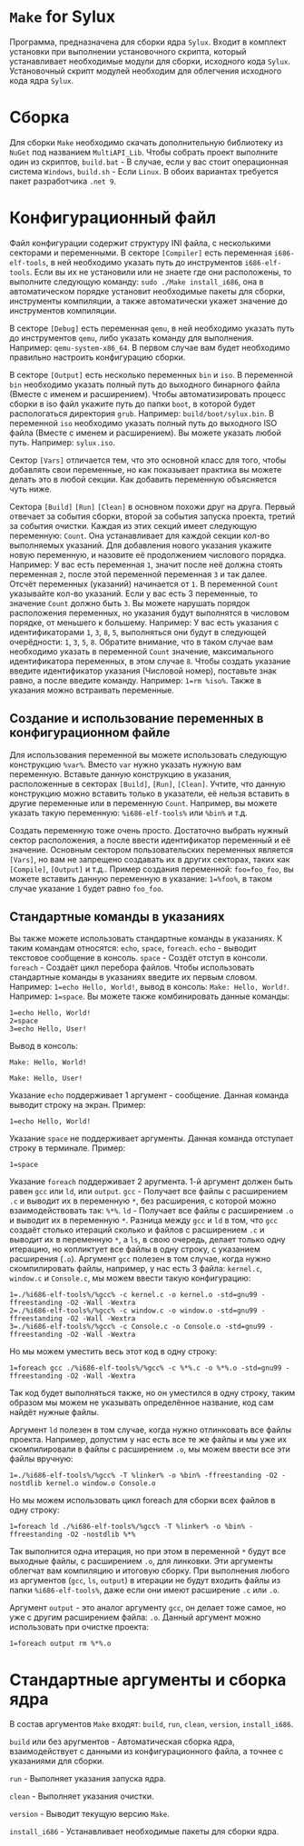 # `Make` for Sylux
Программа, предназначена для сборки ядра `Sylux`. Входит в комплект установки при выполнении установочного скрипта, который устанавливает необходимые модули для сборки, исходного кода `Sylux`. Установочный скрипт модулей необходим для облегчения исходного кода ядра `Sylux`.

# Сборка
Для сборки `Make` необходимо скачать дополнительную библиотеку из `NuGet` под названием `MultiAPI_Lib`. 
Чтобы собрать проект выполните один из скриптов, `build.bat` - В случае, если у вас стоит операционная система `Windows`, `build.sh` - Если `Linux`. В обоих вариантах требуется пакет разработчика `.net 9`.

# Конфигурационный файл
Файл конфигурации содержит структуру INI файла, с несколькими секторами и переменными. В секторе `[Compiler]` есть переменная `i686-elf-tools`, в ней необходимо указать путь до инструментов `i686-elf-tools`. Если вы их не установили или не знаете где они расположены, то выполните следующую команду: `sudo ./Make install_i686`, она в автоматическом порядке установит необходимые пакеты для сборки, инструменты компиляции, а также автоматически укажет значение до инструментов компиляции.

В секторе `[Debug]` есть переменная `qemu`, в ней необходимо указать путь до инструментов `qemu`, либо указать команду для выполнения. Например: `qemu-system-x86_64`. В первом случае вам будет необходимо правильно настроить конфигурацию сборки.

В секторе `[Output]` есть несколько переменных `bin` и `iso`. В переменной `bin` необходимо указать полный путь до выходного бинарного файла (Вместе с именем и расширением). Чтобы автоматизировать процесс сборки в iso файл укажите путь до папки `boot`, в которой будет распологаться директория `grub`. Например: `build/boot/sylux.bin`. В переменной `iso` необходимо указать полный путь до выходного ISO файла (Вместе с именем и расширением). Вы можете указать любой путь. Например: `sylux.iso`.

Сектор `[Vars]` отличается тем, что это основной класс для того, чтобы добавлять свои переменные, но как показывает практика вы можете делать это в любой секции. Как добавить переменную объясняется чуть ниже.

Сектора `[Build]` `[Run]` `[Clean]` в основном похожи друг на друга. Первый отвечает за события сборки, второй за события запуска проекта, третий за события очистки. Каждая из этих секций имеет следующую переменную: `Count`. Она устанавливает для каждой секции кол-во выполняемых указаний. Для добавления нового указания укажите новую переменную, и назовите её продолжением числового порядка. Например: У вас есть переменная `1`, значит после неё должна стоять переменная `2`, после этой переменной переменная `3` и так далее. Отсчёт переменных (указаний) начинается от `1`. В переменной `Count` указывайте кол-во указаний. Если у вас есть 3 переменные, то значение `Count` должно быть `3`. Вы можете нарушать порядок расположения переменных, но указания будут выполнятся в числовом порядке, от меньшего к большему. Например: У вас есть указания с идентификаторами `1`, `3`, `8`, `5`, выполняться они будут в следующей очерёдности: `1`, `3`, `5`, `8`. Обратите внимание, что в таком случае вам необходимо указать в переменной `Count` значение, максимального идентификатора переменных, в этом случае `8`. Чтобы создать указание введите идентификатор указания (Числовой номер), поставьте знак равно, а после введите команду. Например: `1=rm %iso%`. Также в указания можно встраивать переменные.

## Создание и использование переменных в конфигурационном файле
Для использования переменной вы можете использовать следующую конструкцию `%var%`. Вместо `var` нужно указать нужную вам переменную. Вставьте данную конструкцию в указания, расположенные в секторах `[Build]`, `[Run]`, `[Clean]`. Учтите, что данную конструкцию можно вставить только в указатели, её нельзя вставить в другие переменные или в переменную `Count`. Например, вы можете указать такую переменную: `%i686-elf-tools%` или `%bin%` и т.д.

Создать переменную тоже очень просто. Достаточно выбрать нужный сектор расположения, а после ввести идентификатор переменный и её значение. Основным сектором пользовательских переменных является `[Vars]`, но вам не запрещено создавать их в других секторах, таких как `[Compile]`, `[Output]` и т.д.. Пример создания переменной: `foo=foo_foo`, вы можете вставить данную переменную в указание: `1=%foo%`, в таком случае указание `1` будет равно `foo_foo`.

## Стандартные команды в указаниях
Вы также можете использовать стандартные команды в указаниях. К таким командам относятся: `echo`, `space`, `foreach`. `echo` - выводит текстовое сообщение в консоль. `space` - Создёт отступ в консоли. `foreach` - Создаёт цикл перебора файлов. Чтобы использовать стандартные команды в указаниях введите их первым словом. Например: `1=echo Hello, World!`, вывод в консоль: `Make: Hello, World!`. Например: `1=space`. Вы можете также комбинировать данные команды:
```
1=echo Hello, World!
2=space
3=echo Hello, User!
```
Вывод в консоль:
```
Make: Hello, World!

Make: Hello, User!
```
Указание `echo` поддерживает 1 аргумент - сообщение. Данная команда выводит строку на экран. Пример:
```
1=echo Hello, World!
```
Указание `space` не поддерживает аргументы. Данная команда отступает строку в терминале. Пример:
```
1=space
```
Указание `foreach` поддерживает 2 аругмента. 1-й аргумент должен быть равен `gcc` или `ld`, или `output`. `gcc` - Получает все файлы с расширением `.c` и выводит их в переменную `*`, без расширения, с которой можно взаимодействовать так: `%*%`. `ld` - Получает все файлы с расширением `.o` и выводит их в переменную `*`. Разница между `gcc` и `ld` в том, что `gcc` создаёт столько итераций сколько и файлов с расширением `.c` и выводит их в переменную `*`, а `ls`, в свою очередь, делает только одну итерацию, но копликтует все файлы в одну строку, с указанием расширения (`.o`). Аргумент `gcc` полезен в том случае, когда нужно скомпилировать файлы, например, у нас есть 3 файла: `kernel.c`, `window.c` и `Console.c`, мы можем ввести такую конфигурацию:
```
1=./%i686-elf-tools%/%gcc% -c kernel.c -o kernel.o -std=gnu99 -ffreestanding -O2 -Wall -Wextra
2=./%i686-elf-tools%/%gcc% -c window.c -o window.o -std=gnu99 -ffreestanding -O2 -Wall -Wextra
3=./%i686-elf-tools%/%gcc% -c Console.c -o Console.o -std=gnu99 -ffreestanding -O2 -Wall -Wextra
```
Но мы можем уместить весь этот код в одну строку:
```
1=foreach gcc ./%i686-elf-tools%/%gcc% -c %*%.c -o %*%.o -std=gnu99 -ffreestanding -O2 -Wall -Wextra
```
Так код будет выполняться также, но он уместился в одну строку, таким образом мы можем не указывать определённое название, код сам найдёт нужные файлы. 

Аргумент `ld` полезен в том случае, когда нужно отлинковать все файлы проекта. Например, допустим у нас есть все те же файлы и мы уже их скомпилировали в файлы с расширением `.o`, мы можем ввести все эти файлы вручную:
```
1=./%i686-elf-tools%/%gcc% -T %linker% -o %bin% -ffreestanding -O2 -nostdlib kernel.o window.o Console.o
```
Но мы можем использовать цикл foreach для сборки всех файлов в одну строку:
```
1=foreach ld ./%i686-elf-tools%/%gcc% -T %linker% -o %bin% -ffreestanding -O2 -nostdlib %*%
```
Так выполнится одна итерация, но при этом в переменной `*` будут все выходные файлы, с расширением `.o`, для линковки. Эти аргументы облегчат вам компиляцию и итоговую сборку. При выполнения любого из аргументов (`gcc`, `ls`, `output`) в итерации не будут входить файлы из папки `%i686-elf-tools%`, даже если они имеют расширение `.c` или `.o`.

Аргумент `output` - это аналог аргументу `gcc`, он делает тоже самое, но уже с другим расширением файла: `.o`. Данный аргумент можно использовать при очистке проекта:
```
1=foreach output rm %*%.o
```

# Стандартные аргументы и сборка ядра
В состав аргументов `Make` входят: `build`, `run`, `clean`, `version`, `install_i686`.

`build` или без аругментов - Автоматическая сборка ядра, взаимодействует с данными из конфигурационного файла, а точнее с указаниями для сборки.

`run` - Выполняет указания запуска ядра.

`clean` - Выполняет указания очистки.

`version` - Выводит текущую версию `Make`.

`install_i686` - Устанавливает необходимые пакеты для сборки ядра. 
